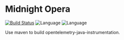 # Midnight Opera

[![Build Status](https://travis-ci.org/zmapleshine/Midnight-Opera.svg?branch=main)](https://travis-ci.org/zmapleshine/Midnight-Opera)
![Language](https://img.shields.io/badge/language-Java-orange.svg)
![Language](https://img.shields.io/hexpm/l/plug)

Use maven to build opentelemetry-java-instrumentation.